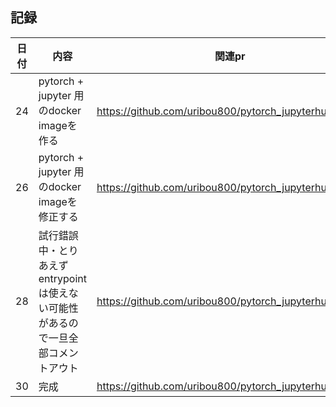 ## 記録
|日付|内容|関連pr|
|---|---|---|
|24| pytorch + jupyter 用のdocker imageを作る | https://github.com/uribou800/pytorch_jupyterhub/pull/1
|26| pytorch + jupyter 用のdocker imageを修正する | https://github.com/uribou800/pytorch_jupyterhub/pull/2
|28| 試行錯誤中・とりあえずentrypointは使えない可能性があるので一旦全部コメントアウト | https://github.com/uribou800/pytorch_jupyterhub/pull/2
|30| 完成 | https://github.com/uribou800/pytorch_jupyterhub/pull/2